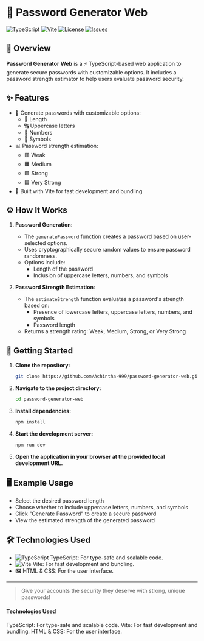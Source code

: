 # 🔐 Password Generator Web

[![TypeScript](https://img.shields.io/badge/TypeScript-3178c6?logo=typescript&logoColor=white)](https://www.typescriptlang.org/)
[![Vite](https://img.shields.io/badge/Vite-646CFF?logo=vite&logoColor=white)](https://vitejs.dev/)
[![License](https://img.shields.io/github/license/Achintha-999/password-generator-web?color=blue)](LICENSE)
[![Issues](https://img.shields.io/github/issues/Achintha-999/password-generator-web?color=orange)](https://github.com/Achintha-999/password-generator-web/issues)

## 📝 Overview
**Password Generator Web** is a ⚡ TypeScript-based web application to generate secure passwords with customizable options. It includes a password strength estimator to help users evaluate password security.

## ✨ Features
- 🔢 Generate passwords with customizable options:
  - 📏 Length
  - 🔠 Uppercase letters
  - 🔢 Numbers
  - 🔣 Symbols
- 📊 Password strength estimation:
  - 🟥 Weak
  - 🟧 Medium
  - 🟩 Strong
  - 🟦 Very Strong
- 🚀 Built with Vite for fast development and bundling

## ⚙️ How It Works

1. **Password Generation**:
   - The `generatePassword` function creates a password based on user-selected options.
   - Uses cryptographically secure random values to ensure password randomness.
   - Options include:
     - Length of the password
     - Inclusion of uppercase letters, numbers, and symbols

2. **Password Strength Estimation**:
   - The `estimateStrength` function evaluates a password's strength based on:
     - Presence of lowercase letters, uppercase letters, numbers, and symbols
     - Password length
   - Returns a strength rating: Weak, Medium, Strong, or Very Strong

## 🚀 Getting Started

1. **Clone the repository:**
   ```bash
   git clone https://github.com/Achintha-999/password-generator-web.git
   ```
2. **Navigate to the project directory:**
   ```bash
   cd password-generator-web
   ```
3. **Install dependencies:**
   ```bash
   npm install
   ```
4. **Start the development server:**
   ```bash
   npm run dev
   ```
5. **Open the application in your browser at the provided local development URL.**

## 🖥️ Example Usage

- Select the desired password length
- Choose whether to include uppercase letters, numbers, and symbols
- Click "Generate Password" to create a secure password
- View the estimated strength of the generated password

## 🛠️ Technologies Used

- ![TypeScript](https://img.shields.io/badge/-TypeScript-3178c6?logo=typescript&logoColor=white) TypeScript: For type-safe and scalable code.
- ![Vite](https://img.shields.io/badge/-Vite-646CFF?logo=vite&logoColor=white) Vite: For fast development and bundling.
- 🖼️ HTML & CSS: For the user interface.

---

> Give your accounts the security they deserve with strong, unique passwords!

#### Technologies Used

TypeScript: For type-safe and scalable code.
Vite: For fast development and bundling.
HTML & CSS: For the user interface.
